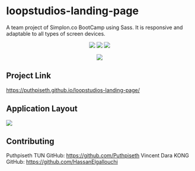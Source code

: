 # loopstudios-landing-page

A team project of Simplon.co BootCamp using Sass. It is responsive and adaptable to all types of screen devices.

<p align="center">
    <img src="https://img.shields.io/github/repo-size/Puthpiseth/loopstudios-landing-page" />
    <img src="https://img.shields.io/github/issues/Puthpiseth/loopstudios-landing-page" />
    <img src="https://img.shields.io/github/last-commit/Puthpiseth/loopstudios-landing-page" />
    
</p>
<p align="center">
    <img src="https://img.shields.io/badge/SASS-pink" />


## Project Link

https://puthpiseth.github.io/loopstudios-landing-page/

## Application Layout

![](pokedexMarquette.png)

## Contributing

Puthpiseth TUN GitHub: https://github.com/Puthpiseth
Vincent Dara KONG GitHub: https://github.com/HassanElgallouchi
